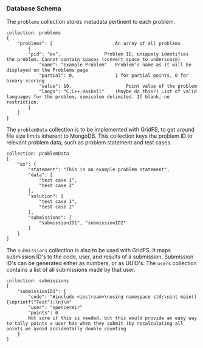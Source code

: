 ### Database Schema

The `problems` collection stores metadata pertinent to each problem.

```
collection: problems
{
	"problems": [						An array of all problems
    	{								
		"pid": "ex",                Problem ID, uniquely identifies the problem. Cannot contain spaces (convert space to underscore)
            "name": "Example Problem"   Problem's name as it will be displayed on the Problems page
            "partial": 0,			    1 for partial points, 0 for binary scoring
            "value": 10,				    Point value of the problem
            "langs": "C;C++;Haskell"	(Maybe do this?) List of valid languages for the problem, semicolon delimited. If blank, no restriction.
    	}
	]
}
```

The `problemData` collection is to be implemented with GridFS, to get around file size limits inherent to MongoDB. This collection keys the problem ID to relevant problem data, such as problem statement and test cases.
```
collection: problemData
[
	"ex": {
		"statement": "This is an example problem statement",
        "data": [
        	"test case 1",
            "test case 2"
		],
        "solution": [
        	"test case 1",
            "test case 2"
		],
        "submissions": [
        	"submissionID1", "submissionID2"
        ]
	}
]
```

The `submissions` collection is also to be used with GridFS. It maps submission ID's to the code, user, and results of a submission. Submission ID's can be generated either as numbers, or as UUID's. The `users` collection contains a list of all submissions made by that user.
```
collection: submissions
[
	"submissionID1": {
    	"code": "#include <iostream>\nusing namespace std;\nint main() {\nprintf("Test");\n}\n"
        "user": "spencereir"
        "points": 0				
        Not sure if this is needed, but this would provide an easy way to tally points a user has when they submit (by recalculating all points we avoid accidentally double counting
    }
]
```
